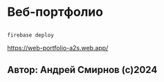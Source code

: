 # Веб-портфолио

##
```bash
firebase deploy
```

https://web-portfolio-a2s.web.app/

## Автор: Андрей Смирнов (с)2024